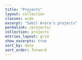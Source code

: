 ```yaml
---
title: "Projects"
layout: collection
classes: wide
excerpt: "Sahil Arora's projects"
permalink: /projects/
collection: projects
entries_layout: grid
show_excerpts: true
sort_by: date
sort_order: forward
---
```

